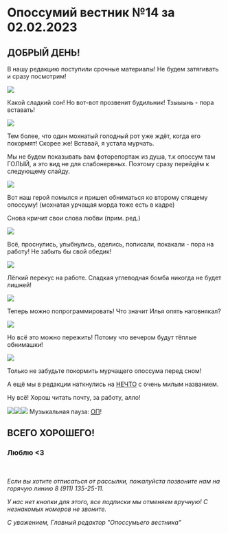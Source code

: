 # Опоссумий вестник №14 за 02.02.2023

## ДОБРЫЙ ДЕНЬ!

В нашу редакцию поступили срочные материалы! Не будем затягивать и сразу посмотрим!
 
![](images/2023-02-02/photo_2023-02-02_11-33-01.jpg)

Какой сладкий сон! Но вот-вот прозвенит будильник! Тзыыынь - пора вставать!
 
![](images/2023-02-02/photo_2023-02-02_11-33-04_2.jpg)

Тем более, что один мохнатый голодный рот уже ждёт, когда его покормят! Скорее же! Вставай, я устала мурчать.
 
Мы не будем показывать вам фоторепортаж из душа, т.к опоссум там ГОЛЫЙ, а это вид не для слабонервных. Поэтому сразу перейдём к следующему слайду.

![](images/2023-02-02/photo_2023-02-02_11-33-03.jpg)

Вот наш герой помылся и пришел обниматься ко второму спящему опоссуму! (мохнатая урчащая морда тоже есть в кадре)

Снова кричит свои слова любви (прим. ред.)
 
![](images/2023-02-02/photo_2023-02-02_11-33-03_2.jpg)

Всё, проснулись, улыбнулись, оделись, пописали, покакали - пора на работу! Не забыть бы свой обедик!
 
![](images/2023-02-02/photo_2023-02-02_11-33-02.jpg)

Лёгкий перекус на работе. Сладкая углеводная бомба никогда не будет лишней!
 
![](images/2023-02-02/photo_2023-02-02_11-33-04.jpg)

Теперь можно попрограммировать! Что значит Илья опять наговнякал?
 
![](images/2023-02-02/opossums-mating-3.jpg)

Но всё это можно пережить! Потому что вечером будут тёплые обнимашки!
 
![](images/2023-02-02/photo_2023-02-02_11-33-02_2.jpg)

Только не забудьте покормить мурчащего опоссума перед сном!
 
А ещё мы в редакции наткнулись на [НЕЧТО](https://www.kinopoisk.ru/film/1078486/) с очень милым названием.

Ну всё! Хорош читать почту, за работу, алло!
 
![](images/2023-02-02/image4.gif)![](images/2023-02-02/image4.gif)![](images/2023-02-02/image4.gif) Музыкальная пауза: [ОП](https://music.yandex.ru/album/6414277/track/47299035)!

## ВСЕГО ХОРОШЕГО!

### Люблю <3

<br>

*Если вы хотите отписаться от рассылки, пожалуйста позвоните нам на горячую линию 8 (911) 135-25-11.*

*У нас нет кнопки для этого, все подписки мы отменяем вручную! С незнакомых номеров не звоните.*

*С уважением, Главный редактор "Опоссумьего вестника"*

